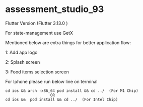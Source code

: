 # assessment_studio_93

Flutter Version (Flutter  3.13.0 )

For state-management use GetX
 

Mentioned below are extra things for better application flow:


1: Add app logo
 
2: Splash screen
 
3: Food items selection screen



For Iphone please run below line on terminal

    cd ios && arch -x86_64 pod install && cd ../  (For M1 Chip)
                        OR
    cd ios &&  pod install && cd ../  (For Intel Chip)

